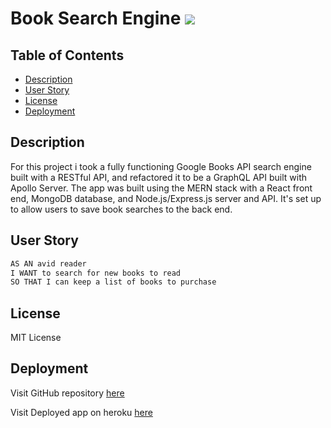 # Book Search Engine ![](https://img.shields.io/badge/MIT-License-green)

## Table of Contents

- [Description](#description)
- [User Story](#user-story)
- [License](#license)
- [Deployment](#deployment)

## Description

For this project i took a fully functioning Google Books API search engine built with a RESTful API, and refactored it to be a GraphQL API built with Apollo Server. The app was built using the MERN stack with a React front end, MongoDB database, and Node.js/Express.js server and API. It's set up to allow users to save book searches to the back end.

## User Story

```md
AS AN avid reader
I WANT to search for new books to read
SO THAT I can keep a list of books to purchase
```

## License

MIT License

## Deployment

Visit GitHub repository [here](https://github.com/Mkn01/book-search-engine/tree/dev)

Visit Deployed app on heroku [here](https://a-text-editor.herokuapp.com//)
